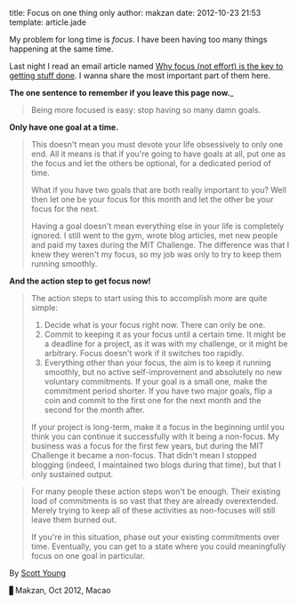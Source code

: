 title: Focus on one thing only
author: makzan
date: 2012-10-23 21:53
template: article.jade

My problem for long time is _focus_. I have been having too many things happening at the same time.

Last night I read an email article named [Why focus (not effort) is the key to getting stuff done][1]. I wanna share the most important part of them here.

__The one sentence to remember if you leave this page now.___
> Being more focused is easy: stop having so many damn goals.

__Only have one goal at a time.__

> This doesn't mean you must devote your life obsessively to only one end. All it means is that if you're going to have goals at all, put one as the focus and let the others be optional, for a dedicated period of time.
> 
> What if you have two goals that are both really important to you? Well then let one be your focus for this month and let the other be your focus for the next.
> 
> Having a goal doesn't mean everything else in your life is completely ignored. I still went to the gym, wrote blog articles, met new people and paid my taxes during the MIT Challenge. The difference was that I knew they weren't my focus, so my job was only to try to keep them running smoothly.
 
__And the action step to get focus now!__

> The action steps to start using this to accomplish more are quite simple:
> 
> 
>   1. Decide what is your focus right now. There can only be one.
>   2. Commit to keeping it as your focus until a certain time. It might be a deadline for a project, as it was with my challenge, or it might be arbitrary. Focus doesn't work if it switches too rapidly.
>   3. Everything other than your focus, the aim is to keep it running smoothly, but no active self-improvement and absolutely no new voluntary commitments.
> If your goal is a small one, make the commitment period shorter. If you have two major goals, flip a coin and commit to the first one for the next month and the second for the month after.
> 
> If your project is long-term, make it a focus in the beginning until you think you can continue it successfully with it being a non-focus. My business was a focus for the first few years, but during the MIT Challenge it became a non-focus. That didn't mean I stopped blogging (indeed, I maintained two blogs during that time), but that I only sustained output.



> For many people these action steps won't be enough. Their existing load of commitments is so vast that they are already overextended. Merely trying to keep all of these activities as non-focuses will still leave them burned out.
> 
> If you're in this situation, phase out your existing commitments over time. Eventually, you can get to a state where you could meaningfully focus on one goal in particular.


By [Scott Young][2]


▋Makzan, Oct 2012, Macao

[1]: http://www.scotthyoung.com/blog/2012/10/15/focus-not-effort/
[2]: http://www.scotthyoung.com